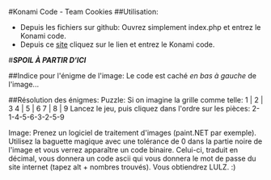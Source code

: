 #Konami Code - Team Cookies
##Utilisation:
* Depuis les fichiers sur github: Ouvrez simplement index.php et entrez le Konami code.
* Depuis ce [site](   ) cliquez sur le lien et entrez le Konami code.

#***SPOIL À PARTIR D'ICI***

##Indice pour l'énigme de l'image:
Le code est caché *en bas à gauche* de l'image...

##Résolution des énigmes:
Puzzle: Si on imagine la grille comme telle:
1 | 2 | 3
4 | 5 | 6
7 | 8 | 9
Lancez le jeu, puis cliquez dans l'ordre sur les pièces: 2-1-4-5-6-3-2-5-9

Image: Prenez un logiciel de traitement d'images (paint.NET par exemple).
Utilisez la baguette magique avec une tolérance de 0 dans la partie noire de l'image et vous verrez apparaître un code binaire.
Celui-ci, traduit en décimal, vous donnera un code ascii qui vous donnera le mot de passe du site internet (tapez alt + nombres trouvés).
Vous obtiendrez LULZ. :)
